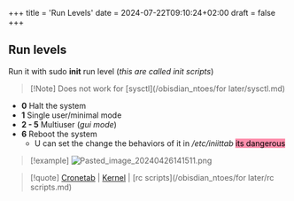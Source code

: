 +++
title = 'Run Levels'
date = 2024-07-22T09:10:24+02:00
draft = false
+++

## Run levels 

Run it with sudo **init** run level (*this are called init scripts*)

>[!Note] Does not work for [sysctl](/obisdian_ntoes/for later/sysctl.md) 

- **0** Halt the system 
- **1** Single user/minimal mode 
- **2 - 5** Multiuser (*gui mode*)
- **6** Reboot the system 
	- U can set the change the behaviors of it in */etc/iniittab* <mark style="background: #FF5582A6;">its dangerous</mark>


>[!example] 
>![Pasted_image_20240426141511.png](/Notes/Pasted_image_20240426141511.png)


>[!quote] [Cronetab](/obisdian_ntoes/scriptss/Cronetab.md) | [Kernel](/Linux/Kernel/Kernel.md) | [rc scripts](/obisdian_ntoes/for later/rc scripts.md)
